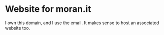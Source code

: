 # Website for moran.it

I own this domain, and I use the email. It makes sense to host an associated website too.